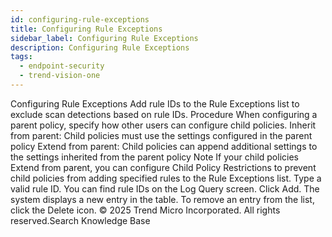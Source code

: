 ```yaml
---
id: configuring-rule-exceptions
title: Configuring Rule Exceptions
sidebar_label: Configuring Rule Exceptions
description: Configuring Rule Exceptions
tags:
  - endpoint-security
  - trend-vision-one
---
```


 Configuring Rule Exceptions Add rule IDs to the Rule Exceptions list to exclude scan detections based on rule IDs. Procedure When configuring a parent policy, specify how other users can configure child policies. Inherit from parent: Child policies must use the settings configured in the parent policy Extend from parent: Child policies can append additional settings to the settings inherited from the parent policy Note If your child policies Extend from parent, you can configure Child Policy Restrictions to prevent child policies from adding specified rules to the Rule Exceptions list. Type a valid rule ID. You can find rule IDs on the Log Query screen. Click Add. The system displays a new entry in the table. To remove an entry from the list, click the Delete icon. © 2025 Trend Micro Incorporated. All rights reserved.Search Knowledge Base